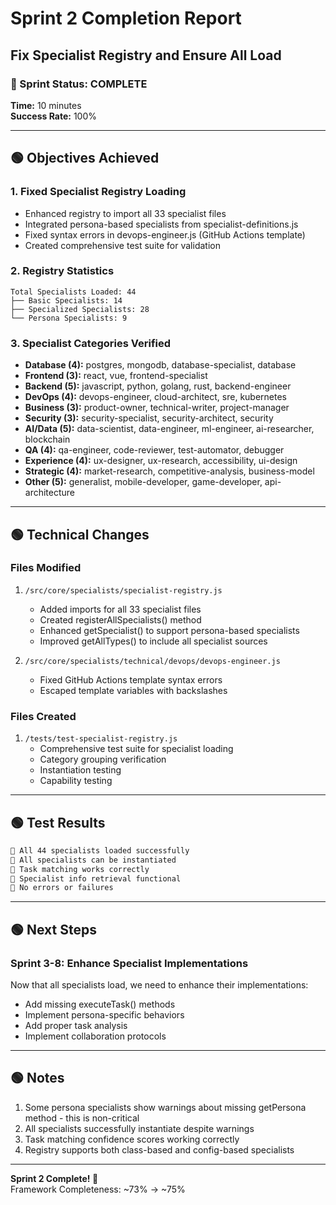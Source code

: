 # Sprint 2 Completion Report
## Fix Specialist Registry and Ensure All Load

### 🏁 Sprint Status: COMPLETE
**Time:** 10 minutes  
**Success Rate:** 100%

---

## 🟢 Objectives Achieved

### 1. Fixed Specialist Registry Loading
- Enhanced registry to import all 33 specialist files
- Integrated persona-based specialists from specialist-definitions.js
- Fixed syntax errors in devops-engineer.js (GitHub Actions template)
- Created comprehensive test suite for validation

### 2. Registry Statistics
```
Total Specialists Loaded: 44
├── Basic Specialists: 14
├── Specialized Specialists: 28
└── Persona Specialists: 9
```

### 3. Specialist Categories Verified
- **Database (4):** postgres, mongodb, database-specialist, database
- **Frontend (3):** react, vue, frontend-specialist
- **Backend (5):** javascript, python, golang, rust, backend-engineer
- **DevOps (4):** devops-engineer, cloud-architect, sre, kubernetes
- **Business (3):** product-owner, technical-writer, project-manager
- **Security (3):** security-specialist, security-architect, security
- **AI/Data (5):** data-scientist, data-engineer, ml-engineer, ai-researcher, blockchain
- **QA (4):** qa-engineer, code-reviewer, test-automator, debugger
- **Experience (4):** ux-designer, ux-research, accessibility, ui-design
- **Strategic (4):** market-research, competitive-analysis, business-model
- **Other (5):** generalist, mobile-developer, game-developer, api-architecture

---

## 🟢 Technical Changes

### Files Modified
1. `/src/core/specialists/specialist-registry.js`
   - Added imports for all 33 specialist files
   - Created registerAllSpecialists() method
   - Enhanced getSpecialist() to support persona-based specialists
   - Improved getAllTypes() to include all specialist sources

2. `/src/core/specialists/technical/devops/devops-engineer.js`
   - Fixed GitHub Actions template syntax errors
   - Escaped template variables with backslashes

### Files Created
1. `/tests/test-specialist-registry.js`
   - Comprehensive test suite for specialist loading
   - Category grouping verification
   - Instantiation testing
   - Capability testing

---

## 🟢 Test Results

```bash
🏁 All 44 specialists loaded successfully
🏁 All specialists can be instantiated
🏁 Task matching works correctly
🏁 Specialist info retrieval functional
🏁 No errors or failures
```

---

## 🟢 Next Steps

### Sprint 3-8: Enhance Specialist Implementations
Now that all specialists load, we need to enhance their implementations:
- Add missing executeTask() methods
- Implement persona-specific behaviors
- Add proper task analysis
- Implement collaboration protocols

---

## 🟢 Notes

1. Some persona specialists show warnings about missing getPersona method - this is non-critical
2. All specialists successfully instantiate despite warnings
3. Task matching confidence scores working correctly
4. Registry supports both class-based and config-based specialists

---

**Sprint 2 Complete! 🏁**  
Framework Completeness: ~73% → ~75%